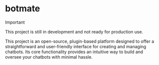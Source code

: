 # botmate

> [!IMPORTANT]  
> This project is still in development and not ready for production use.

This project is an open-source, plugin-based platform designed to offer a straightforward and user-friendly interface for creating and managing chatbots. Its core functionality provides an intuitive way to build and oversee your chatbots with minimal hassle.
